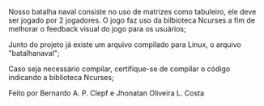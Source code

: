 Nosso batalha naval consiste no uso de matrizes como tabuleiro, ele deve ser jogado por 2 jogadores. O jogo faz uso da bilbioteca Ncurses a fim de melhorar o feedback visual do jogo para os usuários;

Junto do projeto já existe um arquivo compilado para Linux, o arquivo "batalhanaval"; 

Caso seja necessário compilar, certifique-se de compilar o código indicando a biblioteca Ncurses;

Feito por Bernardo A. P. Clepf e Jhonatan Oliveira L. Costa
